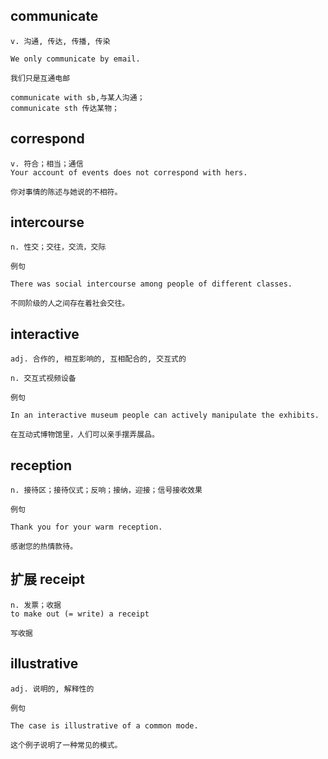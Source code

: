 ## communicate
```
v. 沟通, 传达, 传播, 传染

We only communicate by email.

我们只是互通电邮

communicate with sb,与某人沟通；
communicate sth 传达某物；
```
## correspond
```
v. 符合；相当；通信
Your account of events does not correspond with hers.

你对事情的陈述与她说的不相符。
```
## intercourse
```
n. 性交；交往，交流，交际

例句

There was social intercourse among people of different classes.

不同阶级的人之间存在着社会交往。
```
## interactive
```
adj. 合作的, 相互影响的, 互相配合的, 交互式的

n. 交互式视频设备

例句

In an interactive museum people can actively manipulate the exhibits.

在互动式博物馆里，人们可以亲手摆弄展品。
```
## reception
```
n. 接待区；接待仪式；反响；接纳，迎接；信号接收效果

例句

Thank you for your warm reception.

感谢您的热情款待。
```
## 扩展   receipt
```
n. 发票；收据
to make out (= write) a receipt

写收据
```
## illustrative
```
adj. 说明的, 解释性的

例句

The case is illustrative of a common mode.

这个例子说明了一种常见的模式。
```